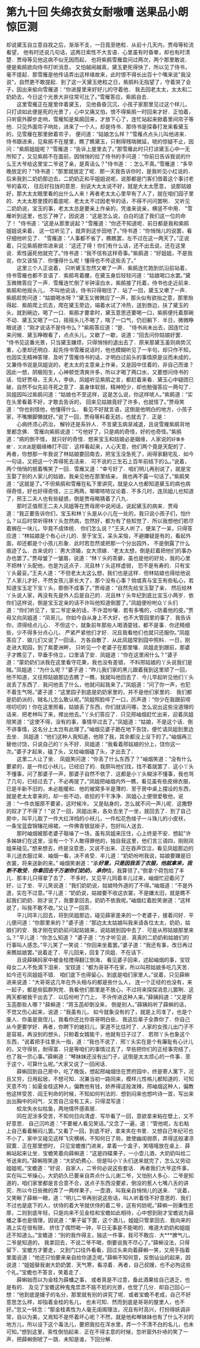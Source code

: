 # 第九十回   失绵衣贫女耐嗷嘈  送果品小朗惊叵测


却说黛玉自立意自戕之后，渐渐不支，一日竟至绝粒．从前十几天内，贾母等轮流看望，    他有时还说几句话，这两日索性不大言语．心里虽有时昏晕，却也有时清楚．贾母等见他这病不似无因而起，    也将紫鹃雪雁盘问过两次，两个那里敢说．便是紫鹃欲向侍书打听消息，    又怕越闹越真，黛玉更死得快了，所以见了侍书，毫不提起．那雪雁是他传话弄出这样缘故来，此时恨不得长出百十个嘴来说"我没说"，自然更不敢提起．到了这一天黛玉绝粒之日，紫鹃料无指望了，守着哭了会子，因出来偷向雪雁道：“你进屋里来好好儿的守着他．    我去回老太太，太太和二奶奶去，今日这个光景大非往常可比了。”雪雁答应，紫鹃自去．    
　　这里雪雁正在屋里伴着黛玉，    见他昏昏沉沉，小孩子家那里见过这个样儿，只打谅如此便是死的光景了，心中又痛又怕，恨不得紫鹃一时回来才好．正怕着，只听窗外脚步走响，雪雁知是紫鹃回来，才放下心了，连忙站起来掀着里间帘子等他．只见外面帘子响处，进来了一个人，却是侍书．那侍书是探春打发来看黛玉的，见雪雁在那里掀着帘子，    便问道：“姑娘怎么样？"雪雁点点头儿叫他进来．侍书跟进来，见紫鹃不在屋里，瞧了瞧黛玉，只剩得残喘微延，唬的惊疑不止，因问：“紫鹃姐姐呢？"雪雁道：“告诉上屋里去了。”那雪雁此时只打谅黛玉心中一无所知了，又见紫鹃不在面前，因悄悄的拉了侍书的手问道：“你前日告诉我说的什么王大爷给这里宝二爷说了亲，是真话么？"侍书道：：怎么不真。”雪雁道：“多早晚放定的？"侍书道：“那里就放定了呢．那一天我告诉你时，是我听见小红说的．后来我到二奶奶那边去，二奶奶正和平姐姐说呢，说那都是门客们借着这个事讨老爷的喜欢，    往后好拉拢的意思．别说大太太说不好，就是大太太愿意，    说那姑娘好，那大太太眼里看的出什么人来！再者老太太心里早有了人了，就在咱们园子里的．大太太那里摸的着底呢．老太太不过因老爷的话，不得不问问罢咧．    又听见二奶奶说，宝玉的事，老太太总是要亲上作亲的，凭谁来说亲，横竖不中用．    "雪雁听到这里，也忘了神了，因说道：“这是怎么说，白白的送了我们这一位的命了！    "侍书道：“这是从那里说起？"雪雁道：“你还不知道呢．前日都是我和紫鹃姐姐说来着，    这一位听见了，就弄到这步田地了。”侍书道：“你悄悄儿的说罢，看仔细他听见了．    "雪雁道：“人事都不省了，瞧瞧罢，左不过在这一两天了。”正说着，只见紫鹃掀帘进来说：“这还了得！你们有什么话，还不出去说，还在这里说．索性逼死他就完了。”侍书道：“我不信有这样奇事。”紫鹃道：“好姐姐，不是我说，你又该恼了．你懂得什么呢！懂得也不传这些舌了。”    
　　这里三个人正说着，    只听黛玉忽然又嗽了一声．紫鹃连忙跑到炕沿前站着，侍书雪雁也都不言语了．紫鹃弯着腰，在黛玉身后轻轻问道：“姑娘喝口水罢。”黛玉微微答应了一声．雪雁连忙倒了半钟滚白水，紫鹃接了托着，侍书也走近前来．紫鹃和他摇头儿，    不叫他说话，侍书只得咽住了．站了一回，黛玉又嗽了一声．紫鹃趁势问道：“姑娘喝水呀？"黛玉又微微应了一声，那头似有欲抬之意，那里抬得起．紫鹃爬上炕去，爬在黛玉旁边，端着水试了冷热，送到唇边，扶了黛玉的头，就到碗边，喝了一口．紫鹃才要拿时，黛玉意思还要喝一口，紫鹃便托着那碗不动．黛玉又喝了一口，摇摇头儿不喝了，喘了一口气，仍旧躺下．半日，微微睁眼说道：“刚才说话不是侍书么？"紫鹃答应道：“是．    "侍书尚未出去，因连忙过来问候．黛玉睁眼看了，点点头儿，又歇了一歇，说道：“回去问你姑娘好罢．    "侍书见这番光景，只当黛玉嫌烦，只得悄悄的退出去了．原来那黛玉虽则病势沉重，心里却还明白．起先侍书雪雁说话时，他也模糊听见了一半句，却只作不知，    也因实无精神答理．及听了雪雁侍书的话，才明白过前头的事情原是议而未成的，又兼侍书说是凤姐说的，老太太的主意亲上作亲，又是园中住着的，非自己而谁？因此一想，阴极阳生，心神顿觉清爽许多，所以才喝了两口水，又要想问侍书的话．恰好贾母，王夫人，李纨，凤姐听见紫鹃之言，都赶着来看．黛玉心中疑团已破，自然不似先前寻死之意了．虽身体软弱，精神短少，却也勉强答应一两句了．凤姐因叫过紫鹃问道：“姑娘也不至这样，这是怎么说，你这样唬人。”紫鹃道：“实在头里看着不好，才敢去告诉的，    回来见姑娘竟好了许多，也就怪了。”贾母笑道：“你也别怪他，他懂得什么．    看见不好就言语，这倒是他明白的地方，小孩子家，不嘴懒脚懒就好。”说了一回，贾母等料着无妨，也就去了．正是：    
　　心病终须心药治，    解铃还是系铃人．不言黛玉病渐减退，且说雪雁紫鹃背地里都念佛．    雪雁向紫鹃说道：“亏他好了，只是病的奇怪，好的也奇怪。”紫鹃道：“病的倒不怪，    就只好的奇怪．想来宝玉和姑娘必是姻缘，人家说的`好事多磨'，又说道`是姻缘棒打不回'．这样看起来，人心天意，他们两个竟是天配的了．再者，你想那一年我说了林姑娘要回南去，把宝玉没急死了，闹得家翻宅乱．如今一句话，又把这一个弄得死去活来．    可不说的三生石上百年前结下的么。”说着，两个悄悄的抿着嘴笑了一回．雪雁又道：“幸亏好了．咱们明儿再别说了，就是宝玉娶了别的人家儿的姑娘，我亲见他在那里结亲，    我也再不露一句话了。”紫鹃笑道：“这就是了。”不但紫鹃和雪雁在私下里讲究，就是众人也都知道黛玉的病也病得奇怪，好也好得奇怪，三三两两，唧唧哝哝议论着．不多几时，连凤姐儿也知道了，邢王二夫人也有些疑惑，倒是贾母略猜着了八九．    
　　那时正值邢王二夫人凤姐等在贾母房中说闲话，说起黛玉的病来．贾母道：“我正要告诉你们，宝玉和林丫头是从小儿在一处的，我只说小孩子们，怕什么？以后时常听得林丫头忽然病，忽然好，都为有了些知觉了．所以我想他们若尽着搁在一块儿，毕竟不成体统．    你们怎么说？"王夫人听了，便呆了一呆，只得答应道：“林姑娘是个有心计儿的．至于宝玉，呆头呆恼，不避嫌疑是有的，看起外面，却还都是个小孩儿形象．此时若忽然或把那一个分出园外，    不是倒露了什么痕迹了么．古来说的：`男大须婚，女大须嫁．'老太太想，倒是赶着把他们的事办办也罢了。”贾母皱了一皱眉，说道：“林丫头的乖僻，虽也是他的好处，我的心里不把林丫头配他，也是为这点子．况且林丫头这样虚弱，    恐不是有寿的．只有宝丫头最妥。”王夫人道：“不但老太太这么想，我们也是这样．但林姑娘也得给他说了人家儿才好，不然女孩儿家长大了，那个没有心事？倘或真与宝玉有些私心，若知道宝玉定下宝丫头，那倒不成事了。”贾母道：“自然先给宝玉娶了亲，    然后给林丫头说人家，再没有先是外人后是自己的．况且林丫头年纪到底比宝玉小两岁．依你们这样说，倒是宝玉定亲的话不许叫他知道倒罢了。”凤姐便吩咐众丫头们道：“你们听见了，宝二爷定亲的话，不许混吵嚷．若有多嘴的，с防着他的皮。”贾母又向凤姐道：“凤哥儿，你如今自从身上不大好，也不大管园里的事了．我告诉你，须得经点儿心．    不但这个，就象前年那些人喝酒耍钱，都不是事．你还精细些，少不得多分点心儿，    严紧严紧他们才好．况且我看他们也就只还服你。”凤姐答应了．娘儿们又说了一回话，    方各自散了．从此凤姐常到园中照料．一日，刚走进大观园，到了紫菱洲畔，    只听见一个老婆子在那里嚷．凤姐走到跟前，那婆子才瞧见了，早垂手侍立，口里请了安．凤姐道：“你在这里闹什么？"婆子道：“蒙奶奶们派我在这里看守花果，我也没有差错，    不料邢姑娘的丫头说我们是贼。”凤姐道：“为什么呢？"婆子道：“昨儿我们家的黑儿跟着我到这里顽了一回，    他不知道，又往邢姑娘那边去瞧了一瞧，我就叫他回去了．今儿早起听见他们丫头说丢了东西了．我问他丢了什么，他就问起我来了。”凤姐道：“问了你一声，也犯不着生气呀。”婆子道：“这里园子到底是奶奶家里的，并不是他们家里的．    我们都是奶奶派的，贼名儿怎么敢认呢。”凤姐照脸啐了一口，厉声道：“你少在我跟前唠唠叨叨的！你在这里照看，姑娘丢了东西，你们就该问哪，怎么说出这些没道理的话来．把老林叫了来，撵出他去。”丫头们答应了．只见邢岫烟赶忙出来，迎着凤姐陪笑道：“这使不得，没有的事，事情早过去了。”凤姐道：“姑娘，不是这个话．倒不讲事情，这名分上太岂有此理了。”岫烟见婆子跪在地下告饶，便忙请凤姐到里边去坐．    凤姐道：“他们这种人我知道，他除了我，其余都没上没下的了。”岫烟再三替他讨饶，只说自己的丫头不好．凤姐道：“我看着邢姑娘的分上，饶你这一次。”婆子才起来，磕了头，又给岫烟磕了头，才出去了．    
　　这里二人让了坐．    凤姐笑问道：“你丢了什么东西了？"岫烟笑道：“没有什么要紧的，是一件红小袄儿，已经旧了的．我原叫他们找，找不着就罢了．这小丫头不懂事，问了那婆子一声，那婆子自然不依了．这都是小丫头糊涂不懂事，我也骂了几句，已经过去了，不必再提了。”凤姐把岫烟内外一瞧，看见虽有些皮绵衣服，已是半新不旧的，未必能暖和．他的被窝多半是薄的．至于房中桌上摆设的东西，就是老太太拿来的，却一些不动，收拾的干干净净．凤姐心上便很爱敬他，说道：“一件衣服原不要紧，这时候冷，    又是贴身的，怎么就不问一声儿呢．这撒野的奴才了不得了！"说了一回，凤姐出来，各处去坐了一坐，就回去了．到了自己房中，叫平儿取了一件大红洋绉的小袄儿，一件松花色绫子一斗珠儿的小皮袄，    一条宝蓝盘锦镶花绵裙，一件佛青银鼠褂子，包好叫人送去．    
　　那时岫烟被那老婆子聒噪了一场，虽有凤姐来压住，心上终是不安．想起"许多姊妹们在这里，没有一个下人敢得罪他的，独自我这里，他们言三语四，刚刚凤姐来碰见。”想来想去，终是没意思，又说不出来．正在吞声饮泣，看见凤姐那边的丰儿送衣服过来．岫烟一看，决不肯受．丰儿道：“奶奶吩咐我说，姑娘要嫌是旧衣裳，将来送新的来。”    岫烟笑谢道：“承***好意，只是因我丢了衣服，他就拿来，我断不敢受．你拿回去千万谢你们奶奶，    承你***情，我算领了。”倒拿个荷包给了丰儿．那丰儿只得拿了去了．    不多时，又见平儿同着丰儿过来，岫烟忙迎着问了好，让了坐．平儿笑说道：“我们奶奶说，姑娘特外道的了不得。”岫烟道：“不是外道，实在不过意。”平儿道：“奶奶说，姑娘要不收这衣裳，不是嫌太旧，就是瞧不起我们奶奶．刚才说了，我要拿回去，奶奶不依我呢。”岫烟红着脸笑谢道：“这样说了，叫我不敢不收。”又让了一回茶．    
　　平儿同丰儿回去，将到凤姐那边，碰见薛家差来的一个老婆子，接着问好．平儿便问道：“你那里来的？"婆子道：“那边太太姑娘叫我来请各位太太，奶奶，姑娘们的安．我才刚在奶奶前问起姑娘来，说姑娘到园中去了．可是从邢姑娘那里来么？"平儿道：“你怎么知道？    "婆子道：“方才听见说．真真的二奶奶和姑娘们的行事叫人感念。”平儿笑了一笑说：“你回来坐着罢。”婆子道：“我还有事，改日再过来瞧姑娘罢。”说着走了．平儿回来，回复了凤姐．不在话下．    
　　且说薛姨妈家中被金桂搅得翻江倒海，    看见婆子回来，述起岫烟的事，宝钗母女二人不免滴下泪来．    宝钗道：“都为哥哥不在家，所以叫邢姑娘多吃几天苦．如今还亏凤姐姐不错．    咱们底下也得留心，到底是咱们家里人。”说着，只见薛蝌进来说道：“大哥哥这几年在外头相与的都是些什么人，    连一个正经的也没有，来一起子，都是些狐群狗党．我看他们那里是不放心，不过将来探探消息儿罢咧．这两天都被我干出去了．以后吩咐了门上，    不许传进这种人来。”薛姨妈道：“又是蒋玉菡那些人哪？"薛蝌道：“蒋玉菡却倒没来，    倒是别人。”薛姨妈听了薛蝌的话，不觉又伤心起来，说道：“我虽有儿，    如今就象没有的了，就是上司准了，也是个废人．你虽是我侄儿，我看你还比你哥哥明白些，    我这后辈子全靠你了．你自己从今更要学好．再者，你聘下的媳妇儿，家道不比往时了．人家的女孩儿出门子不是容易，再没别的想头，只盼着女婿能干，他就有日子过了．    若邢丫头也象这个东西，"说着把手往里头一指，道：“我也不说了．邢丫头实在是个有廉耻有心计儿的，又守得贫，耐得富．只是等咱们的事情过去了，早些把你们的正经事完结了，也了我一宗心事。”薛蝌道：“琴妹妹还没有出门子，这倒是太太烦心的一件事．至于这个，可算什么呢。”大家又说了一回闲话．    
　　薛蝌回到自己房中，吃了晚饭，想起邢岫烟住在贾府园中，终是寄人篱下，况且又穷，日用起居，不想可知．况兼当初一路同来，模样儿性格儿都知道的．可知天意不均：如夏金桂这种人，偏教他有钱，娇养得这般泼辣，邢岫烟这种人，偏教他这样受苦．阎王判命的时候，不知如何判法的．想到闷来也想吟诗一首，写出来出出胸中的闷气．又苦自己没有工夫，只得混写道：    
　　蛟龙失水似枯鱼，两地情怀感索居．    
　　同在泥涂多受苦，不知何日向清虚．写毕看了一回，意欲拿来粘在壁上，又不好意思．    自己沉吟道：“不要被人看见笑话。”又念了一遍，道：“管他呢，左右粘上自己看着解闷儿罢。”又看了一回，到底不好，拿来夹在书里．又想自己年纪可也不小了，家中又碰见这样飞灾横祸，不知何日了局，致使幽闺弱质，弄得这般凄凉寂寞．正在那里想时，    只见宝蟾推门进来，拿着一个盒子，笑嘻嘻放在桌上．薛蝌站起来让坐．宝蟾笑着向薛蝌道：“这是四碟果子，一小壶儿酒，大奶奶叫给二爷送来的。”薛蝌陪笑道：“大奶奶费心．但是叫小丫头们送来就完了，怎么又劳动姐姐呢。”宝蟾道：“好说．自家人，二爷何必说这些套话．    再者我们大爷这件事，实在叫二爷操心，大奶奶久已要亲自弄点什么儿谢二爷，又怕别人多心．二爷是知道的，咱们家里都是言合意不合，送点子东西没要紧，倒没的惹人七嘴八舌的讲究．所以今日些微的弄了一两样果子，一壶酒，叫我亲自悄悄儿的送来．    "说着，又笑瞅了薛蝌一眼，道：“明儿二爷再别说这些话，叫人听着怪不好意思的．我们不过也是底下的人，伏侍的着大爷就伏侍的着二爷，这有何妨呢。”薛蝌一则秉性忠厚，二则到底年轻，只是向来不见金桂和宝蟾如此相待，心中想到刚才宝蟾说为薛蟠之事也是情理，因说道：“果子留下罢，这个酒儿，姐姐只管拿回去．我向来的酒上实在很有限，    挤住了偶然喝一钟，平日无事是不能喝的．难道大奶奶和姐姐还不知道么。”宝蟾道：“别的我作得主，独这一件事，我可不敢应．大***脾气儿，二爷是知道的，    我拿回去，不说二爷不喝，倒要说我不尽心了。”薛蝌没法，只得留下．宝蟾方才要走，    又到门口往外看看，回过头来向着薛蝌一笑，又用手指着里面说道：“他还只怕要来亲自给你道乏呢。”薛蝌不知何意，反倒讪讪的起来，因说道：“姐姐替我谢大奶奶罢．天气寒，看凉着．再者，自己叔嫂，也不必拘这些个礼。”宝蟾也不答言，笑着走了．    
　　薛蝌始而以为金桂为薛蟠之事，    或者真是不过意，备此酒果给自己道乏，也是有的．    及见了宝蟾这种鬼鬼祟祟不尴不尬的光景，也觉了几分．却自己回心一想：“他到底是嫂子的名分，那里就有别的讲究了呢．或者宝蟾不老成，自己不好意思怎么样，却指着金桂的名儿，    也未可知．然而到底是哥哥的屋里人，也不好。”忽又一转念：“那金桂素性为人毫无闺阁理法，况且有时高兴，打扮得妖调非常，自以为美，又焉知不是怀着坏心呢？不然，就是他和琴妹妹也有了什么不对的地方儿，所以设下这个毒法儿，要把我拉在浑水里，弄一个不清不白的名儿，也未可知。”想到这里，索性倒怕起来．正在不得主意的时候，忽听窗外扑哧的笑了一声，把薛蝌倒唬了一跳．未知是谁，下回分解．


